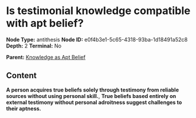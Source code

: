 # Is testimonial knowledge compatible with apt belief?

**Node Type:** antithesis
**Node ID:** e0f4b3e1-5c65-4318-93ba-1d18491a52c8
**Depth:** 2
**Terminal:** No

**Parent:** [Knowledge as Apt Belief](knowledge-as-apt-belief.md)

## Content

**A person acquires true beliefs solely through testimony from reliable sources without using personal skill.**, **True beliefs based entirely on external testimony without personal adroitness suggest challenges to their aptness.**
